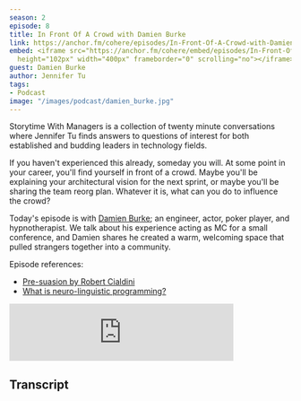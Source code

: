 ```yaml
---
season: 2
episode: 8
title: In Front Of A Crowd with Damien Burke
link: https://anchor.fm/cohere/episodes/In-Front-Of-A-Crowd-with-Damien-Burke-e4l8mv/a-aj0nrh
embed: <iframe src="https://anchor.fm/cohere/embed/episodes/In-Front-Of-A-Crowd-with-Damien-Burke-e4l8mv"
  height="102px" width="400px" frameborder="0" scrolling="no"></iframe>
guest: Damien Burke
author: Jennifer Tu
tags:
- Podcast
image: "/images/podcast/damien_burke.jpg"
---
```


<p>Storytime With Managers is a collection of twenty minute conversations where Jennifer Tu finds answers to questions of interest for both established and budding leaders in technology fields.</p>

<p>If you haven't experienced this already, someday you will.  At some point in your career, you'll find yourself in front of a crowd.  Maybe you'll be explaining your architectural vision for the next sprint, or maybe you'll be sharing the team reorg plan. Whatever it is, what can you do to influence the crowd?</p>

<p>Today's episode is with <a href="https://www.twitter.com/exmember">Damien Burke</a>; an engineer, actor, poker player, and hypnotherapist.  We talk about his experience acting as MC for a small conference, and Damien shares he created a warm, welcoming space that pulled strangers together into a community.</p>

<p>
  Episode references:
  <ul>
    <li><a href='https://www.influenceatwork.com/books/pre-suasion/'>Pre-suasion by Robert Cialdini</a></li>
    <li><a href='http://www.nlp.com/what-is-nlp/'>What is neuro-linguistic programming?</a></li>
  </ul>
</p>


<iframe src="https://anchor.fm/cohere/embed/episodes/In-Front-Of-A-Crowd-with-Damien-Burke-e4l8mv" height="102px" width="400px" frameborder="0" scrolling="no"></iframe>

## Transcript

